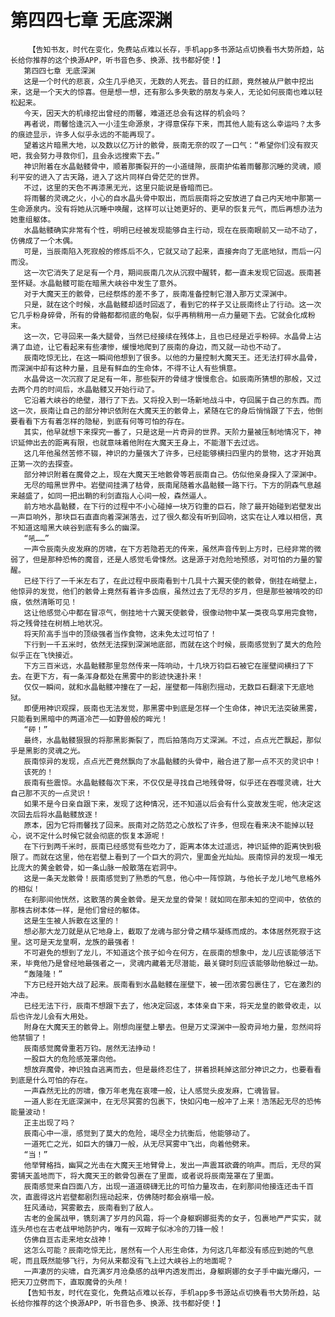 # 第四四七章 无底深渊
        【告知书友，时代在变化，免费站点难以长存，手机app多书源站点切换看书大势所趋，站长给你推荐的这个换源APP，听书音色多、换源、找书都好使！】
       第四四七章 无底深渊
       这是一个时代的悲哀，众生几乎绝灭，无数的人死去。昔日的红颜，竟然被从尸骸中挖出来，这是一个天大的惊喜。但是想一想，还有那么多失散的朋友与亲人，无论如何辰南也难以轻松起来。
       今天，因天大的机缘挖出曾经的雨馨，难道还总会有这样的机会吗？
       再者说，雨馨恰逢沉入一小洼生命源泉，才得意保存下来，而其他人能有这么幸运吗？太多的痕迹显示，许多人似乎永远的不能再现了。
       望着这片暗黑大地，以及数以亿万计的骸骨，辰南无奈的叹了一口气：“希望你们没有寂灭吧，我会努力寻救你们，且会永远搜索下去。”
       神识附着在水晶骷髅骨中，顺着那撕裂开的一小道缝隙，辰南护佑着雨馨那沉睡的灵魂，顺利平安的进入了古天路，进入了这片同样白骨茫茫的世界。
       不过，这里的天色不再漆黑无光，这里只能说是昏暗而已。
       将雨馨的灵魂之火，小心的自水晶头骨中取出，而后辰南将之安放进了自己内天地中那第一生命源泉内。没有将她从沉睡中唤醒，这样可以让她更好的、更早的恢复元气，而后再想办法为她重组躯体。
       水晶骷髅确实非常有个性，明明已经被发现能够自主行动，现在在辰南眼前又一动不动了，仿佛成了一个木偶。
       可是，当辰南陷入死寂般的修炼后不久，它就又动了起来，直接奔向了无底地狱，而后一闪而没。
       这一次它消失了足足有一个月，期间辰南几次从沉寂中醒转，都一直未发现它回返。辰南甚至怀疑。水晶骷髅可能在暗黑大峡谷中发生了意外。
       对于大魔天王的骸骨，已经祭炼的差不多了，辰南准备控制它潜入那万丈深渊中。
       只是，就在这个时候，水晶骷髅却适时回返了，看到它的样子又让辰南终止了行动。这一次它几乎粉身碎骨，所有的骨骼都都彻底的龟裂，似乎再稍稍用一点力量砸下去。它就会化成粉末。
       这一次，它寻回来一条大腿骨，当然已经接续在残体上，且也已经是近乎粉碎。水晶骨上沾满了血迹，让它看起来有些凄惨，缓慢地爬到了辰南的身边，而又就一动也不动了。
       辰南吃惊无比，在这一瞬间他想到了很多。以他的力量控制大魔天王。还无法打碎水晶骨，而深渊中却有这种力量，且是有鲜血的生命体，不得不让人有些惧意。
       水晶骨这一次沉寂了足足有一年，那些裂开的骨缝才慢慢愈合。如辰南所猜想的那般，又过去两个月的时间后，水晶骷髅又开始行动了。
       它沿着大峡谷的绝壁，潜行了下去。又将投入到一场新地战斗中，夺回属于自己的东西。而这一次，辰南让自己的部分神识依附在大魔天王的骸骨上，紧随在它的身后悄悄跟了下去，他倒要看看下方有着怎样的隐秘，到底有何等可怕的存在。
       其实，他早就想下来探究一番了，只是这是一片奇异的世界。天阶力量被压制地情况下，神识延伸出去的距离有限，也就意味着他附在大魔天王身上，不能潜下去过远。
       这几年他虽然苦修不辍，神识的力量强大了许多，已经能够横扫四里内的景物，这才开始真正第一次的去探查。
       部分神识附着在魔骨之上，现在大魔天王地骸骨等若辰南自己。仿似他亲身探入了深渊中。
       无尽的暗黑世界中。岩壁间挂满了枯骨，辰南尾随着水晶骷髅一路下行。下方的阴森气息越来越盛了，如同一把出鞘的利剑直指人心间一般，森然逼人。
       前方地水晶骷髅，在下行的过程中不小心碰掉一块万钧重的巨石，除了最开始碰到岩壁发出一声巨响外，那块巨石直直向着深渊落去，过了很久都没有听到回响，这实在让人难以相信，真不知道这暗黑大峡谷到底有多么的幽深。
       “吼……”
       一声令辰南头皮发麻的厉啸，在下方若隐若无的传来，虽然声音传到上方时，已经非常的微弱了，但是那种恐怖的魔音，还是人感觉毛骨悚然。这是源于对危险地预感，对可怕的力量的警醒。
       已经下行了一千米左右了，在此过程中辰南看到十几具十六翼天使的骸骨，倒挂在峭壁上，他惊异的发觉，他们的骸骨上竟然有着许多齿痕，虽然过去了无尽的岁月，但是那些被啃咬的印痕，依然清晰可见！
       这让他感觉心中都在冒凉气，倒挂地十六翼天使骸骨，很像动物中某一类夜鸟享用完食物，将之残骨挂在树梢上地状况。
       将天阶高手当中的顶级强者当作食物，这未免太过可怕了！
       下行到一千五米时，依然无法探到深渊地底部，而就在这个时候，辰南感觉到了莫大的危险似乎正在飞快接近。
       下方三百米远，水晶骷髅那里忽然传来一阵响动，十几块万钧巨石被它在崖壁间横扫了下去。在更下方，有一条浑身都处在黑雾中的影迹快速扑来！
       仅仅一瞬间，就和水晶骷髅冲撞在了一起，崖壁都一阵剧烈摇动，无数巨石翻滚下无底地狱。
       即便用神识观探，辰南也无法发觉，那黑雾中到底是怎样一个生命体，神识无法突破黑雾，只能看到黑暗中的两道冷芒——如野兽般的眸光！
       “砰！”
       最终，水晶骷髅狠狠的将那黑影撕裂了，而后拍落向万丈深渊。不过，点点光芒飘起，那似乎是黑影的灵魂之光。
       辰南惊异的发现，点点光芒竟然飘向了水晶骷髅的头骨中，融合进了那一点不灭的灵识中！
       该死的！
       辰南有些震惊。水晶骷髅每次下来，不仅仅是寻找自己地残骨呀，似乎还在吞噬灵魂，壮大自己那不灭的一点灵识！
       如果不是今日亲自跟下来，发现了这种情况，还不知道以后会有什么变故发生呢，他决定这次回去后将水晶骷髅放逐！
       原本，因为它将雨馨找了回来。辰南对之防范之心放松了许多，但现在看来决不能掉以轻心，说不定什么时候它就会彻底的恢复本源呢！
       在下行到两千米时，辰南已经感觉有些吃力了，距离本体太过遥远，神识延伸的距离快到极限了。而就在这里，他在岩壁上看到了一个巨大的洞穴，里面金光灿灿。辰南惊异的发现一堆无比庞大的黄金骸骨，如一条山脉一般散落在岩洞中。
       这是一条天龙骸骨！辰南感觉到了熟悉的气息，他心中一阵惊跳，与他长子龙儿地气息格外的相似！
       在刹那间他恍然，这散落的黄金骸骨。是天龙皇的骨架！就如同在那未知的空间中，依依的那株古树本体一样，是他们曾经的躯体。
       这是生生被人拆散在这里的！
       想必那大龙刀就是从它地身上，截取了龙魂与部分骨之精华凝练而成的。本体居然死寂于这里。这可是天龙皇啊，龙族的最强者！
       不可避免的想到了龙儿，不知道这个孩子如今在何方，在辰南的想象中，龙儿应该能够活下来，毕竟他乃是曾经地最强者之一，灵魂内藏着无尽潜能，最关键时刻应该能够助他躲过一劫。
       “轰隆隆！”
       下方已经开始大战了起来。辰南看到水晶骷髅在崖壁下，被一团浓雾包裹住了，它在激烈的冲击。
       已经无法下行，辰南不想跟下去了，他决定回返，本体亲自下来，将天龙皇的骸骨收走，以后也许龙儿会有大用处。
       附身在大魔天王的骸骨上。刚想向崖壁上攀去。但是万丈深渊中一股奇异地力量，忽然间将他禁锢了！
       辰南感觉魔骨重若万钧。居然无法挣动！
       一股巨大的危险感笼罩向他。
       想放弃魔骨，神识独自逃离而去，但是最终忍住了，拼着损耗掉这部分神识之力，也要看看到底是什么可怕的存在。
       一声森然无比的厉啸，像万年老鬼在哀嚎一般，让人感觉头皮发麻，亡魂皆冒。
       一道人影在无底深渊中，在无尽冥雾的包裹下，快如闪电一般冲了上来！浩荡起无尽的恐怖能量波动！
       正主出现了吗？
       辰南心中一凛，感觉到了莫大的危险，竭尽全力抗衡后，他能够动了。
       一道死亡之光，如巨大的镰刀一般，从无尽冥雾中飞出，向着他劈来。
       “当！”
       他举臂格挡，幽冥之光击在大魔天王地臂骨上，发出一声震耳欲聋的响声。而后，无尽的冥雾铺天盖地而下，将大魔天王的骸骨包裹在了里面，或者说将辰南笼罩在了里面。
       辰南感觉来自四面八方，出现一道道磅礴无比的可怕力量攻击，在刹那间他接连还击千百次，直震得这片岩壁都剧烈摇动起来，仿佛随时都会崩塌一般。
       狂风涌动，冥雾散去，辰南看到了敌人。
       古老的金属战甲，镌刻满了岁月的风霜，将一个身躯婀娜挺秀的女子，包裹地严严实实，就连头颅也在古老战甲地防护内，唯有一双眸子似冰冷的刀锋一般！
       仿佛自亘古走来地女战神！
       这怎么可能？辰南吃惊无比，居然有一个人形生命体，为何这几年都没有感应到她的气息呢，而且既然能够飞行，为何从来都没有飞上过大峡谷上的地面呢？
       一声凄厉的尖啸，自充满岁月沧桑感的战甲内透发而出，身躯婀娜的女子手中幽光爆闪，一把天刀立劈而下，直取魔骨的头颅！
       【告知书友，时代在变化，免费站点难以长存，手机app多书源站点切换看书大势所趋，站长给你推荐的这个换源APP，听书音色多、换源、找书都好使！】